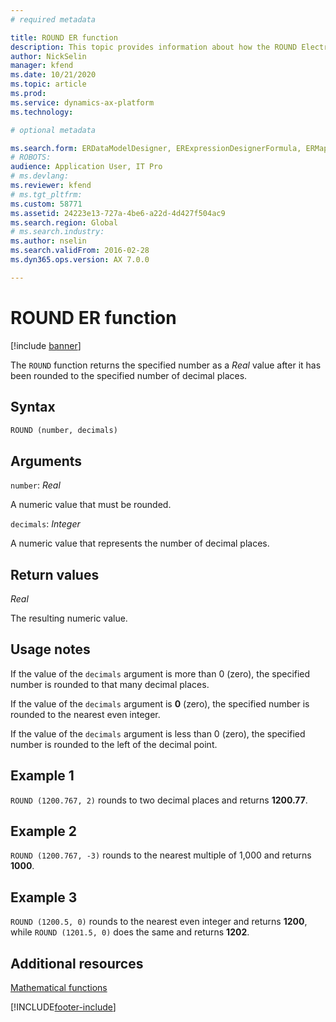 ```yaml
---
# required metadata

title: ROUND ER function
description: This topic provides information about how the ROUND Electronic reporting (ER) function is used.
author: NickSelin
manager: kfend
ms.date: 10/21/2020
ms.topic: article
ms.prod: 
ms.service: dynamics-ax-platform
ms.technology: 

# optional metadata

ms.search.form: ERDataModelDesigner, ERExpressionDesignerFormula, ERMappedFormatDesigner, ERModelMappingDesigner
# ROBOTS: 
audience: Application User, IT Pro
# ms.devlang: 
ms.reviewer: kfend
# ms.tgt_pltfrm: 
ms.custom: 58771
ms.assetid: 24223e13-727a-4be6-a22d-4d427f504ac9
ms.search.region: Global
# ms.search.industry: 
ms.author: nselin
ms.search.validFrom: 2016-02-28
ms.dyn365.ops.version: AX 7.0.0

---
```


# ROUND ER function

[!include [banner](../includes/banner.md)]

The `ROUND` function returns the specified number as a *Real* value after it has been rounded to the specified number of decimal places.

## Syntax

```vb
ROUND (number, decimals)
```

## Arguments

`number`: *Real*

A numeric value that must be rounded.

`decimals`: *Integer*

A numeric value that represents the number of decimal places.

## Return values

*Real*

The resulting numeric value.

## Usage notes

If the value of the `decimals` argument is more than 0 (zero), the specified number is rounded to that many decimal places.

If the value of the `decimals` argument is **0** (zero), the specified number is rounded to the nearest even integer.

If the value of the `decimals` argument is less than 0 (zero), the specified number is rounded to the left of the decimal point.

## Example 1

`ROUND (1200.767, 2)` rounds to two decimal places and returns **1200.77**.

## Example 2

`ROUND (1200.767, -3)` rounds to the nearest multiple of 1,000 and returns **1000**.

## Example 3

`ROUND (1200.5, 0)` rounds to the nearest even integer and returns **1200**, while `ROUND (1201.5, 0)` does the same and returns **1202**.

## Additional resources

[Mathematical functions](er-functions-category-mathematical.md)


[!INCLUDE[footer-include](../../../includes/footer-banner.md)]